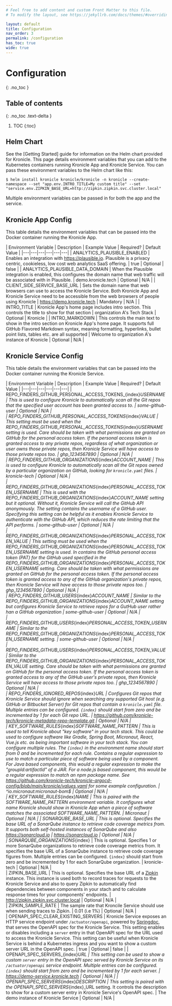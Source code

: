 ```yaml
---
# Feel free to add content and custom Front Matter to this file.
# To modify the layout, see https://jekyllrb.com/docs/themes/#overriding-theme-defaults

layout: default
title: Configuration
nav_order: 3
permalink: /configuration
has_toc: true
wide: true
---
```


# Configuration
{: .no_toc }

## Table of contents
{: .no_toc .text-delta }

1. TOC
{:toc}

## Helm Chart

See the [Getting Started] guide for information on the Helm chart provided for Kronicle.  This page details environment
variables that you can add to the Kubernetes containers running Kronicle App and Kronicle Service.  You can pass these
environment variables to the Helm chart like this: 

```shell
$ helm install kronicle kronicle/kronicle -n kronicle --create-namespace --set "app.env.INTRO_TITLE=My custom title" --set "service.env.ZIPKIN_BASE_URL=http://zipkin.zipkin.svc.cluster.local"
```

Multiple environment variables can be passed in for both the app and the service.  


## Kronicle App Config

This table details the environment variables that can be passed into the Docker container running the Kronicle App.  

| Environment Variable | Description | Example Value | Required? | Default Value |
|---|---|---|---|---|---|
| ANALYTICS_PLAUSIBLE_ENABLED | Enables an integration with https://plausible.io.  Plausible is a privacy centric, cookieless, low cost web analytics SaaS offering. | true | Optional | false |
| ANALYTICS_PLAUSIBLE_DATA_DOMAIN | When the Plausible integration is enabled, this configures the domain name that web traffic will be associated with in Plausible. | demo.kronicle.tech | Optional | N/A |
| CLIENT_SIDE_SERVICE_BASE_URL | Sets the domain name that web browsers can use to access the Kronicle Service.  Both Kronicle App and Kronicle Service need to be accessible from the web browsers of people using Kronicle | https://demo.kronicle.tech | Mandatory | N/A |
| INTRO_TITLE | Kronicle App's home page includes intro section.  This controls the title to show for that section | organization A's Tech Stack | Optional | Kronicle |
| INTRO_MARKDOWN | This controls the main text to show in the intro section on Kronicle App's home page.  It supports full GitHub Flavored Markdown syntax, meaning formatting, hyperlinks, bullet point lists, tables etc. are all supported | Welcome to organization A's instance of Kronicle | Optional | N/A |


## Kronicle Service Config

This table details the environment variables that can be passed into the Docker container running the Kronicle Service.

| Environment Variable | Description | Example Value | Required? | Default Value |
|---|---|---|---|---|---|
| REPO_FINDERS_GITHUB_PERSONAL_ACCESS_TOKENS_{index}_USERNAME | This is used to configure Kronicle to automatically scan all the Git repos that the specified user account has been granted access to.  | some-github-user | Optional | N/A |   
| REPO_FINDERS_GITHUB_PERSONAL_ACCESS_TOKENS_{index}_VALUE | This setting must be used when the REPO_FINDERS_GITHUB_PERSONAL_ACCESS_TOKENS_{index}_USERNAME setting is used.  Care should be taken with what permissions are granted on GitHub for the personal access token.  If the personal access token is granted access to any private repos, regardless of what organization or user owns those private repos, then Kronicle Service will have access to those private repos too.  | ghp_1234567890 | Optional | N/A |   
| REPO_FINDERS_GITHUB_ORGANIZATIONS_{index}_ACCOUNT_NAME | This is used to configure Kronicle to automatically scan all the Git repos owned by a particular organization on GitHub, looking for `kronicle.yaml` files.  | kronicle-tech | Optional | N/A |   
| REPO_FINDERS_GITHUB_ORGANIZATIONS_{index}_PERSONAL_ACCESS_TOKEN_USERNAME | This is used with the REPO_FINDERS_GITHUB_ORGANIZATIONS_{index}_ACCOUNT_NAME setting but it optional.  Without it, Kronicle Service will call the GitHub API anonymously.  The setting contains the username of a GitHub user.  Specifying this setting can be helpful as it enables Kronicle Service to authenticate with the GitHub API, which reduces the rate limiting that the API performs.  | some-github-user | Optional | N/A |   
| REPO_FINDERS_GITHUB_ORGANIZATIONS_{index}_PERSONAL_ACCESS_TOKEN_VALUE | This setting must be used when the REPO_FINDERS_GITHUB_ORGANIZATIONS_{index}_PERSONAL_ACCESS_TOKEN_USERNAME setting is used.  In contains the GitHub personal access token (PAT) for the GitHub used specified in the REPO_FINDERS_GITHUB_ORGANIZATIONS_{index}_PERSONAL_ACCESS_TOKEN_USERNAME setting.  Care should be taken with what permissions are granted on GitHub for the personal access token.  If the personal access token is granted access to any of the GitHub organization's private repos, then Kronicle Service will have access to those private repos too.  | ghp_1234567890 | Optional | N/A |   
| REPO_FINDERS_GITHUB_USERS_{index}_ACCOUNT_NAME | Similar to the REPO_FINDERS_GITHUB_ORGANIZATIONS_{index}_ACCOUNT_NAME setting but configures Kronicle Service to retrieve repos for a GutHub user rather han a GitHub organization | some-github-user | Optional | N/A |   
| REPO_FINDERS_GITHUB_USERS_{index}_PERSONAL_ACCESS_TOKEN_USERNAME | Similar to the REPO_FINDERS_GITHUB_ORGANIZATIONS_{index}_PERSONAL_ACCESS_TOKEN_USERNAME setting.  | some-github-user | Optional | N/A |   
| REPO_FINDERS_GITHUB_USERS_{index}_PERSONAL_ACCESS_TOKEN_VALUE | Similar to the REPO_FINDERS_GITHUB_ORGANIZATIONS_{index}_PERSONAL_ACCESS_TOKEN_VALUE setting.  Care should be taken with what permissions are granted on GitHub for the personal access token.  If the personal access token is granted access to any of the GitHub user's private repos, then Kronicle Service will have access to those private repos too.  | ghp_1234567890 | Optional | N/A |   
| REPO_FINDERS_IGNORED_REPOS_{index}_URL | Configures Git repos that Kronicle Service should ignore when searching any supported Git host (e.g. GitHub or Bitbucket Server) for Git repos that contain a `kronicle.yaml` file.  Multiple entries can be configured.  `{index}` should start from zero and be incremented by 1 for each Git repo URL.  | https://github.com/kronicle-tech/kronicle-metadata-repo-template.git | Optional | N/A |   
| KEY_SOFTWARE_RULES_{index}_SOFTWARE_NAME_PATTERN | This is used to tell Kronicle about "key software" in your tech stack.  This could be used to configure software like Gradle, Spring Boot, Micronaut, React, Vue.js etc. as being important software in your tech stack.  You can configure multiple rules.  The `{index}` in the environment name should start from 0 and be incremented for each rule.  Contains a regular expression to use to match a particular piece of software being used by a component.  For Java based components, this would a regular expression to make the "groupId:artifactId" of a JAR.  For a node.js based component, this would be a regular expression to match an npm package name.  See https://github.com/kronicle-tech/kronicle-argocd-config/blob/main/kronicle/values.yaml for some example configuration.  | ^io.micronaut:micronaut-bom$ | Optional | N/A |   
| KEY_SOFTWARE_RULES_{index}_NAME | This is paired with the SOFTWARE_NAME_PATTERN environment variable.  It configures what name Kronicle should show in Kronicle App when a piece of software matches the associated SOFTWARE_NAME_PATTERN.  | Micronaut | Optional | N/A |
| SONARQUBE_BASE_URL | This is optional.  Specifies the base URL of a SonarQube instance to retrieve code coverage metrics from.  It supports both self-hosted instances of SonarQube and also https://sonarcloud.io | https://sonarcloud.io | Optional | N/A |   
| SONARQUBE_ORGANIZATIONS_{index} | This is optional.  Specifies 1 or more SonarQube organizations to retrieve code coverage metrics from.  It specifies the base URL of a SonarQube instance to retrieve code coverage figures from.  Multiple entries can be configured.  `{index}` should start from zero and be incremented by 1 for each SonarQube organization.  | kronicle-tech | Optional | N/A |   
| ZIPKIN_BASE_URL | This is optional.  Specifies the base URL of a [Zipkin](http://zipkin.io) instance.  This instance is used both to record traces for requests to the Kronicle Service and also to query Zipkin to automatically find dependencies between components in your stach and to calculate response times for your components' endpoints.  | http://zipkin.zipkin.svc.cluster.local | Optional | N/A |   
| ZIPKIN_SAMPLE_RATE | The sample rate that Kroncile Service should use when sending traces to Zipkin.  | 0.01 (i.e 1%) | Optional | N/A |   
| OPENAPI_SPEC_CLEAR_EXISTING_SERVERS | Kronicle Service exposes an HTTP service endpoint under `/actuator/openapi`, powered by [Springdoc](https://springdoc.org), that serves the OpenAPI spec for the Kronicle Service.  This setting enables or disables including a `server` entry in that OpenAPI spec for the URL used to access the Kronicle Service.  This setting can be useful when Kronicle Service is behind a Kubernetes ingress and you want to show a custom server URL in the OpenAPI spec. | true | Optional | false |
| OPENAPI_SPEC_SERVERS_{index}_URL | This setting can be used to show a custom `server` entry in the OpenAPI spec served by Kronicle Service on its `/actuator/openapi` service endpoint.  Multiple entries can be configured.  `{index}` should start from zero and be incremented by 1 for each server.  | https://demo-service.kronicle.tech | Optional | N/A |
| OPENAPI_SPEC_SERVERS_{index}_DESCRIPTION | This setting is paired with the OPENAPI_SPEC_SERVERS_{index}_URL setting.  It controls the description to show for a custom server entry in Kronicle Service's OpenAPI spec.  | The demo instance of Kronicle Service | Optional | N/A |

